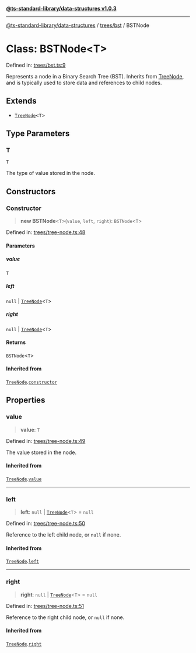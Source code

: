 [**@ts-standard-library/data-structures v1.0.3**](../../../README.md)

***

[@ts-standard-library/data-structures](../../../modules.md) / [trees/bst](../README.md) / BSTNode

# Class: BSTNode\<T\>

Defined in: [trees/bst.ts:9](https://github.com/gabaudette/ts-stdlib/blob/f3564012967e497619352a1e83b33c59ea25d02c/packages/data-structures/src/trees/bst.ts#L9)

Represents a node in a Binary Search Tree (BST).
Inherits from [TreeNode](../../tree-node/classes/TreeNode.md), and is typically used to store data and references to child nodes.

## Extends

- [`TreeNode`](../../tree-node/classes/TreeNode.md)\<`T`\>

## Type Parameters

### T

`T`

The type of value stored in the node.

## Constructors

### Constructor

> **new BSTNode**\<`T`\>(`value`, `left`, `right`): `BSTNode`\<`T`\>

Defined in: [trees/tree-node.ts:48](https://github.com/gabaudette/ts-stdlib/blob/f3564012967e497619352a1e83b33c59ea25d02c/packages/data-structures/src/trees/tree-node.ts#L48)

#### Parameters

##### value

`T`

##### left

`null` | [`TreeNode`](../../tree-node/classes/TreeNode.md)\<`T`\>

##### right

`null` | [`TreeNode`](../../tree-node/classes/TreeNode.md)\<`T`\>

#### Returns

`BSTNode`\<`T`\>

#### Inherited from

[`TreeNode`](../../tree-node/classes/TreeNode.md).[`constructor`](../../tree-node/classes/TreeNode.md#constructor)

## Properties

### value

> **value**: `T`

Defined in: [trees/tree-node.ts:49](https://github.com/gabaudette/ts-stdlib/blob/f3564012967e497619352a1e83b33c59ea25d02c/packages/data-structures/src/trees/tree-node.ts#L49)

The value stored in the node.

#### Inherited from

[`TreeNode`](../../tree-node/classes/TreeNode.md).[`value`](../../tree-node/classes/TreeNode.md#value)

***

### left

> **left**: `null` \| [`TreeNode`](../../tree-node/classes/TreeNode.md)\<`T`\> = `null`

Defined in: [trees/tree-node.ts:50](https://github.com/gabaudette/ts-stdlib/blob/f3564012967e497619352a1e83b33c59ea25d02c/packages/data-structures/src/trees/tree-node.ts#L50)

Reference to the left child node, or `null` if none.

#### Inherited from

[`TreeNode`](../../tree-node/classes/TreeNode.md).[`left`](../../tree-node/classes/TreeNode.md#left)

***

### right

> **right**: `null` \| [`TreeNode`](../../tree-node/classes/TreeNode.md)\<`T`\> = `null`

Defined in: [trees/tree-node.ts:51](https://github.com/gabaudette/ts-stdlib/blob/f3564012967e497619352a1e83b33c59ea25d02c/packages/data-structures/src/trees/tree-node.ts#L51)

Reference to the right child node, or `null` if none.

#### Inherited from

[`TreeNode`](../../tree-node/classes/TreeNode.md).[`right`](../../tree-node/classes/TreeNode.md#right)
